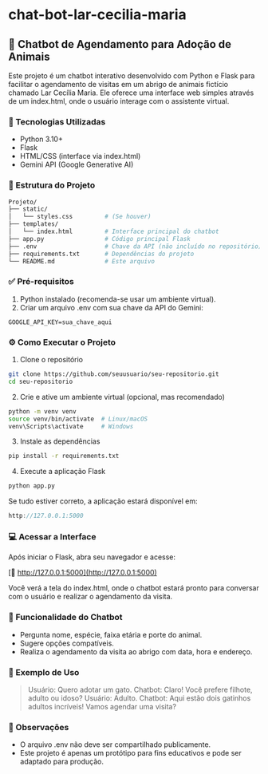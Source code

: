 # chat-bot-lar-cecilia-maria

## 🐾 Chatbot de Agendamento para Adoção de Animais
Este projeto é um chatbot interativo desenvolvido com Python e Flask para facilitar o agendamento de visitas em um abrigo de animais fictício chamado Lar Cecília Maria. Ele oferece uma interface web simples através de um index.html, onde o usuário interage com o assistente virtual.

### 🚀 Tecnologias Utilizadas
* Python 3.10+
* Flask
* HTML/CSS (interface via index.html)
* Gemini API (Google Generative AI)

### 📁 Estrutura do Projeto


~~~bash
Projeto/
├── static/
│   └── styles.css         # (Se houver)
├── templates/
│   └── index.html         # Interface principal do chatbot
├── app.py                 # Código principal Flask
├── .env                   # Chave da API (não incluído no repositório)
├── requirements.txt       # Dependências do projeto
└── README.md              # Este arquivo
~~~

### ✅ Pré-requisitos
1. Python instalado (recomenda-se usar um ambiente virtual).
2. Criar um arquivo .env com sua chave da API do Gemini:

~~~env
GOOGLE_API_KEY=sua_chave_aqui
~~~

### ⚙️ Como Executar o Projeto
1. Clone o repositório
~~~bash
git clone https://github.com/seuusuario/seu-repositorio.git
cd seu-repositorio
~~~
2. Crie e ative um ambiente virtual (opcional, mas recomendado)
~~~bash
python -m venv venv
source venv/bin/activate  # Linux/macOS
venv\Scripts\activate     # Windows
~~~
3. Instale as dependências
~~~bash
pip install -r requirements.txt
~~~
4. Execute a aplicação Flask
~~~bash
python app.py
~~~
Se tudo estiver correto, a aplicação estará disponível em:
~~~cpp
http://127.0.0.1:5000
~~~

### 💻 Acessar a Interface
Após iniciar o Flask, abra seu navegador e acesse:

[📍 http://127.0.0.1:5000](http://127.0.0.1:5000)

Você verá a tela do index.html, onde o chatbot estará pronto para conversar com o usuário e realizar o agendamento da visita.

### 📅 Funcionalidade do Chatbot
* Pergunta nome, espécie, faixa etária e porte do animal.
* Sugere opções compatíveis.
* Realiza o agendamento da visita ao abrigo com data, hora e endereço.

### 🐶 Exemplo de Uso
>Usuário: Quero adotar um gato.
>Chatbot: Claro! Você prefere filhote, adulto ou idoso?
>Usuário: Adulto.
>Chatbot: Aqui estão dois gatinhos adultos incríveis! Vamos agendar uma visita?

### 📌 Observações
* O arquivo .env não deve ser compartilhado publicamente.
* Este projeto é apenas um protótipo para fins educativos e pode ser adaptado para produção.
